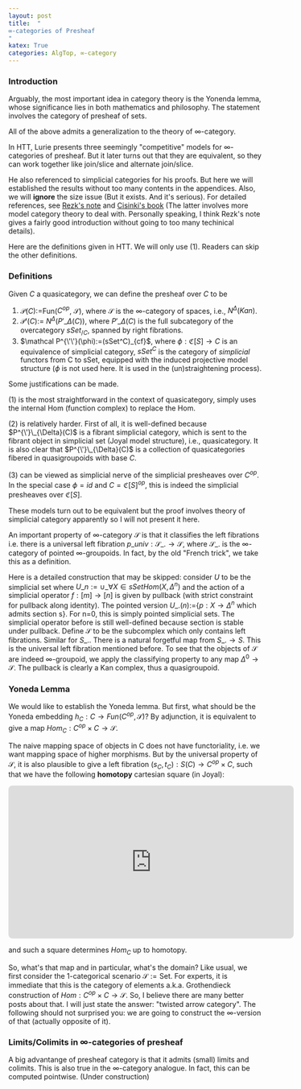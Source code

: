 ```yaml
---
layout: post
title:  "
∞-categories of Presheaf
"
katex: True
categories: AlgTop, ∞-category
---
```

### Introduction

Arguably, the most important idea in category theory is the Yonenda lemma, whose significance lies in both mathematics and philosophy. The statement involves the category of presheaf of sets.

All of the above admits a generalization to the theory of ∞-category. 

In HTT, Lurie presents three seemingly "competitive" models for ∞-categories of presheaf. But it later turns out that they are equivalent, so they can work together like join/slice and alternate join/slice.

He also referenced to simplicial categories for his proofs. But here we will established the results without too many contents in the appendices. Also, we will **ignore** the size issue (But it exists. And it's serious). For detailed references, see [Rezk's note](https://faculty.math.illinois.edu/~rezk/quasicats.pdf) and [Cisinki's book](https://cisinski.app.uni-regensburg.de/CatLR.pdf) (The latter involves more model category theory to deal with. Personally speaking, I think Rezk's note gives a fairly good introduction without going to too many techinical details).

Here are the definitions given in HTT. We will only use (1). Readers can skip the other definitions.

### Definitions

Given $C$ a quasicategory, we can define the presheaf over $C$ to be

1. $\mathcal P(C)$:=Fun($C^{op}$, $\mathcal{S}$), where $\mathcal{S}$ is the ∞-category of spaces, i.e., $N^{\Delta}(Kan)$.
2. $\mathcal P'(C)$:= $N^{\Delta}(P'\_{\Delta}(C))$, where $P'\_{\Delta}(C)$ is the full subcategory of the overcategory $sSet_{/C}$, spanned by right fibrations.
3. $\mathcal P^{\'\'}(\phi):=(sSet^C)_{cf}$, where $\phi:\mathfrak{C}[S] \rightarrow C$ is an equivalence of simplicial category, $sSet^C$ is the category of *simplicial* functors from C to sSet, equipped with the induced projective model structure ($\phi$ is not used here. It is used in the (un)straightening process).

Some justifications can be made. 

(1) is the most straightforward in the context of quasicategory, simply uses the internal Hom (function complex) to replace the Hom.

(2) is relatively harder. First of all, it is well-defined because $P^{\'}\_{\Delta}(C)$ is a fibrant simplicial category, which is sent to the fibrant object in simplicial set (Joyal model structure), i.e., quasicategory. It is also clear that $P^{\'}\_{\Delta}(C)$ is a collection of quasicategories fibered in quasigroupoids with base $C$.

(3) can be viewed as simplicial nerve of the simplicial presheaves over $C^{op}$. In the special case $\phi=id$ and $C=\mathfrak{C}[S]^{op}$, this is indeed the simplicial presheaves over $\mathfrak{C}[S]$.

These models turn out to be equivalent but the proof involves theory of simplicial category apparently so I will not present it here.

An important property of $\infty$-category $\mathcal{S}$ is that it classifies the left fibrations i.e. there is a universal left fibration $p\_{univ}:\mathcal{S}\_{.} \rightarrow \mathcal{S}$, where $\mathcal{S}\_{.}$ is the $\infty$-category of pointed $\infty$-groupoids. In fact, by the old "French trick", we take this as a definition.

Here is a detailed construction that may be skipped: consider $U$ to be the simplicial set where $U\_n:=\cup\_{\forall X \in sSet} Hom(X,\Delta^n)$ and the action of a simplicial operator $f:[m] \rightarrow [n]$ is given by pullback (with strict constraint for pullback along identity). The pointed version $U\_{.}(n):=${$p: X \rightarrow \Delta^n \text{ which admits section s}$}. For n=0, this is simply pointed simplicial sets. The simplicial operator before is still well-defined because section is stable under pullback. Define $\mathcal{S}$ to be the subcomplex which only contains left fibrations. Similar for $S\_{.}$. There is a natural forgetful map from $S\_{.} \rightarrow S$. This is the universal left fibration mentioned before. To see that the objects of $\mathcal{S}$ are indeed $\infty$-groupoid, we apply the classifying property to any map $\Delta^{0} \rightarrow \mathcal{S}$. The pullback is clearly a Kan complex, thus a quasigroupoid.

### Yoneda Lemma
We would like to establish the Yoneda lemma. But first, what should be the Yoneda embedding $h_C: C \rightarrow Fun(C^{op}, \mathcal{S})$? By adjunction, it is equivalent to give a map $Hom_C:C^{op} \times C \rightarrow \mathcal{S}$. 

The naive mapping space of objects in C does not have functoriality, i.e. we want mapping space of higher morphisms. But by the universal property of $\mathcal{S}$, it is also plausible to give a left fibration $(s_C,t_C):S(C) \rightarrow C^{op} \times C$, such that we have the following **homotopy** cartesian square (in Joyal):
<!-- https://q.uiver.app/#q=WzAsNixbMiwwLCJcXG1hdGhjYWx7U31fLiJdLFsyLDEsIlxcbWF0aGNhbHtTfSJdLFsxLDAsIlMoQykiXSxbMSwxLCJDXntvcH1cXHRpbWVzIEMiXSxbMCwxLCJcXERlbHRhXnswfSJdLFswLDAsIm1hcF9DKHgseSkiXSxbMiwzLCIoc19DLHRfQykiXSxbMCwxXSxbMywxLCJcXHVuZGVybGluZXtIb219X0MiXSxbMiwxLCIiLDEseyJzdHlsZSI6eyJuYW1lIjoiY29ybmVyIn19XSxbMiwwXSxbNCwzLCIoeCx5KSJdLFs1LDRdLFs1LDJdLFs1LDMsIiIsMCx7InN0eWxlIjp7Im5hbWUiOiJjb3JuZXIifX1dXQ== -->
<iframe class="quiver-embed" src="https://q.uiver.app/#q=WzAsNixbMiwwLCJcXG1hdGhjYWx7U31fLiJdLFsyLDEsIlxcbWF0aGNhbHtTfSJdLFsxLDAsIlMoQykiXSxbMSwxLCJDXntvcH1cXHRpbWVzIEMiXSxbMCwxLCJcXERlbHRhXnswfSJdLFswLDAsIm1hcF9DKHgseSkiXSxbMiwzLCIoc19DLHRfQykiXSxbMCwxXSxbMywxLCJcXHVuZGVybGluZXtIb219X0MiXSxbMiwxLCIiLDEseyJzdHlsZSI6eyJuYW1lIjoiY29ybmVyIn19XSxbMiwwXSxbNCwzLCIoeCx5KSJdLFs1LDRdLFs1LDJdLFs1LDMsIiIsMCx7InN0eWxlIjp7Im5hbWUiOiJjb3JuZXIifX1dXQ==&embed" width="567" height="304" style="border-radius: 8px; border: none;display: block; margin: auto;"></iframe>

and such a square determines $Hom_C$ up to homotopy.

So, what's that map and in particular, what's the domain? Like usual, we first consider the 1-categorical scenario $\mathcal{S}:=\text{Set}$. For experts, it is immediate that this is the category of elements a.k.a. Grothendieck construction of $Hom:C^{op} \times C \rightarrow \mathcal{S}$. So, I believe there are many better posts about that. I will just state the answer: "twisted arrow category". The following should not surprised you: we are going to construct the $\infty$-version of that (actually opposite of it).
### Limits/Colimits in $\infty$-categories of presheaf
A big advantange of presheaf category is that it admits (small) limits and colimits. This is also true in the $\infty$-category analogue. In fact, this can be computed pointwise. (Under construction)